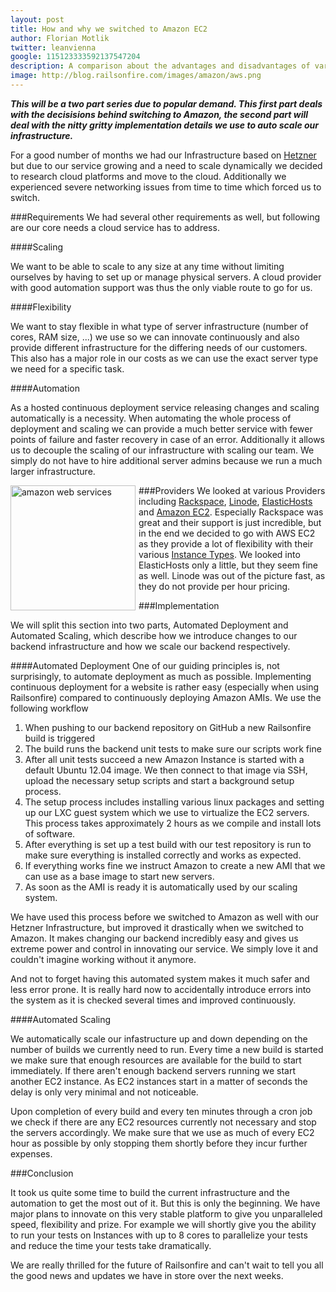 ```yaml
---
layout: post
title: How and why we switched to Amazon EC2
author: Florian Motlik
twitter: leanvienna
google: 115123333592137547204
description: A comparison about the advantages and disadvantages of various platform-as-a-service providers like Amazon EC2, Rackspace, Linode or Hetzner.
image: http://blog.railsonfire.com/images/amazon/aws.png
---
```


***This will be a two part series due to popular demand. This first part deals
with the decisisions behind switching to Amazon, the second part will
deal with the nitty gritty implementation details we use to auto scale
our infrastructure.***

For a good number of months we had our Infrastructure based on
[Hetzner](http://www.hetzner.de/) but due to our service growing and a
need to scale dynamically we decided to research cloud platforms and
move to the cloud. Additionally we experienced severe networking
issues from time to time which forced us to switch.

###Requirements
We had several other requirements as well, but following are our core
needs a cloud service has to address.

####Scaling

We want to be able to scale to any size at any time without
limiting ourselves by having to set up or manage physical servers. A
cloud provider with good automation support was thus the only viable route to go for us.

####Flexibility

We want to stay flexible in what type of server infrastructure (number
of cores, RAM size, ...) we use so we can innovate continuously and also
provide different infrastructure for the differing needs of our
customers. This also has a major role in our costs as we can use the
exact server type we need for a specific task.

####Automation

As a hosted continuous deployment service releasing changes and scaling automatically is a necessity.
When automating the whole process of deployment and scaling
we can provide a much better service with fewer points of failure and
faster recovery in case of an error. Additionally it allows us to
decouple the scaling of our infrastructure with scaling our team. We
simply do not have to hire additional server admins because we run
a much larger infrastructure.

###Providers
<img src="http://blog.railsonfire.com/images/amazon/aws.png" title="amazon web services" style="width: 200px; float: left; margin-right: 5px;"/>We looked at various Providers including [Rackspace](http://www.rackspace.com/),
[Linode](http://www.linode.com/), [ElasticHosts](http://www.elastichosts.com/)
and [Amazon EC2](http://aws.amazon.com/). Especially Rackspace was great
and their support is just incredible, but in the end
we decided to go with AWS EC2 as they provide a lot of flexibility with their
various [Instance Types](http://aws.amazon.com/ec2/instance-types/). We looked into ElasticHosts only a little, but
they seem fine as well. Linode was out of the picture fast, as they do
not provide per hour pricing.

###Implementation

We will split this section into two parts, Automated Deployment and
Automated Scaling, which describe how we introduce changes to our backend
infrastructure and how we scale our backend respectively.

####Automated Deployment
One of our guiding principles is, not surprisingly, to automate
deployment as much as possible. Implementing continuous deployment for a
website is rather easy (especially when using Railsonfire)
compared to continuously deploying Amazon AMIs. We use the following workflow

  1. When pushing to our backend repository on GitHub a new Railsonfire
     build is triggered
  2. The build runs the backend unit tests to make sure our scripts work
     fine
  3. After all unit tests succeed a new Amazon Instance is started with a
     default Ubuntu 12.04 image. We then connect to that image via SSH,
     upload the necessary setup scripts and start a background setup
     process.
  4. The setup process includes installing various linux packages and
     setting up our LXC guest system which we use to virtualize the EC2
     servers. This process takes approximately 2 hours as we compile and install lots
     of software.
  5. After everything is set up a test build with our test
     repository is run to make sure everything is installed correctly
     and works as expected.
  6. If everything works fine we instruct Amazon to create a new AMI
     that we can use as a base image to start new servers.
  7. As soon as the AMI is ready it is automatically used by our
     scaling system.

We have used this process before we switched to Amazon as well with our
Hetzner Infrastructure, but improved it drastically when we switched to
Amazon. It makes changing our backend incredibly easy and gives us
extreme power and control in innovating our service. We simply love it
and couldn't imagine working without it anymore.

And not to forget having this automated system makes it much safer and
less error prone. It is really hard now to accidentally introduce errors
into the system as it is checked several times and improved continuously.

####Automated Scaling

We automatically scale our infastructure up and down depending on the
number of builds we currently need to run. Every time a new build is
started we make sure that enough resources are available for the build
to start immediately. If there aren't enough backend servers running we
start another EC2 instance. As EC2 instances start in a matter of seconds
the delay is only very minimal and not noticeable.

Upon completion of every build and every ten minutes through a cron job
we check if there are any EC2 resources currently not necessary and stop
the servers accordingly. We make sure that we use as much of every EC2
hour as possible by only stopping them shortly before they incur further
expenses.

###Conclusion

It took us quite some time to build the current infrastructure and the
automation to get the most out of it. But this is only the beginning. We
have major plans to innovate on this very stable platform to give you
unparalleled speed, flexibility and prize. For example we will shortly
give you the ability to run your tests on Instances with up to 8 cores
to parallelize your tests and reduce the time your tests take
dramatically.

We are really thrilled for the future of Railsonfire and can't wait to
tell you all the good news and updates we have in store over the next
weeks.
